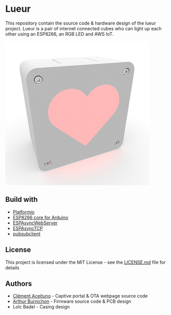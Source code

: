 # Lueur

This repository contain the source code & hardware design of the lueur project. Lueur is a pair of internet connected cubes who can light up each other using an ESP8266, an RGB LED and AWS IoT.

![Lueur 3D rendering](documentation/lueur-3D-rendering.jpg?raw=true "Lueur 3D rendering")

## Build with

* [Platformio](https://platformio.org/)
* [ESP8266 core for Arduino](https://github.com/esp8266/Arduino)
* [ESPAsyncWebServer](https://github.com/me-no-dev/ESPAsyncWebServer)
* [ESPAsyncTCP](https://github.com/me-no-dev/ESPAsyncTCP)
* [pubsubclient](https://github.com/knolleary/pubsubclient)

## License

This project is licensed under the MIT License - see the [LICENSE.md](LICENSE.md) file for details

## Authors

* [Clément Aceituno](https://github.com/clementAC) - Captive portal & OTA webpage source code
* [Arthur Burnichon](https://github.com/aburio) - Firmware source code & PCB design
* Loïc Badel - Casing design